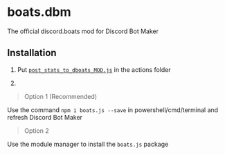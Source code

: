 # boats.dbm
The official discord.boats mod for Discord Bot Maker



## Installation

1. Put [`post_stats_to_dboats_MOD.js`](https://github.com/DiscordBoats/boats.dbm/blob/master/post_stats_to_dboats_MOD.js) in the actions folder

2. 
> Option 1 (Recommended)

Use the command `npm i boats.js --save` in powershell/cmd/terminal and refresh Discord Bot Maker

> Option 2 

Use the module manager to install the `boats.js` package
